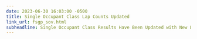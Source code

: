 ```yaml
---
date: 2023-06-30 16:03:00 -0500
title: Single Occupant Class Lap Counts Updated
link_url: fsgp_sov.html
subheadline: Single Occupant Class Results Have Been Updated with New Lap Counts.
---
```


